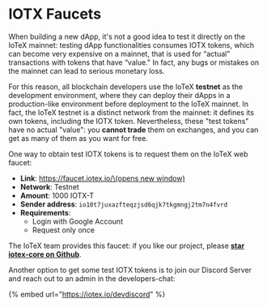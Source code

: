 # IOTX Faucets

When building a new dApp, it's not a good idea to test it directly on the IoTeX mainnet: testing dApp functionalities consumes IOTX tokens, which can become very expensive on a mainnet, that is used for “actual” transactions with tokens that have “value." In fact, any bugs or mistakes on the mainnet can lead to serious monetary loss. 

For this reason, all blockchain developers use the IoTeX **testnet** as the development environment, where they can deploy their dApps in a production-like environment before deployment to the IoTeX mainnet. In fact, the IoTeX testnet is a distinct network from the mainnet: it defines its own tokens, including the IOTX token. Nevertheless, these "test tokens" have no actual "value": you **cannot trade** them on exchanges, and you can get as many of them as you want for free.

One way to obtain test IOTX tokens is to request them on the IoTeX web faucet:

* **Link**: [https://faucet.iotex.io/\(opens new window\)](https://faucet.iotex.io/)
* **Network**: Testnet
* **Amount**: 1000 IOTX-T
* **Sender address**: `io10t7juxazfteqzjsd6qjk7tkgmngj2tm7n4fvrd`
* **Requirements**:
  * Login with Google Account
  * Request only once

The IoTeX team provides this faucet: if you like our project, please [**star iotex-core on Github**](https://github.com/iotexproject/iotex-core).

Another option to get some test IOTX tokens is to join our Discord Server and reach out to an admin in the developers-chat:

{% embed url="https://iotex.io/devdiscord" %}

